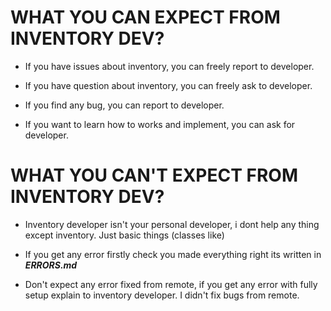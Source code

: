 # WHAT YOU CAN EXPECT FROM INVENTORY DEV?

- If you have issues about inventory, you can freely report to developer.

- If you have question about inventory, you can freely ask to developer.

- If you find any bug, you can report to developer.

- If you want to learn how to works and implement, you can ask for developer.

# WHAT YOU CAN'T EXPECT FROM INVENTORY DEV?

- Inventory developer isn't your personal developer, i dont help any thing except inventory. Just basic things (classes like)

- If you get any error firstly check you made everything right its written in ***ERRORS.md***

- Don't expect any error fixed from remote, if you get any error with fully setup explain to inventory developer. I didn't fix bugs from remote.

